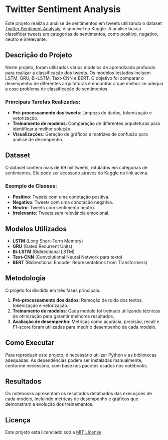 # Twitter Sentiment Analysis

Este projeto realiza a análise de sentimentos em tweets utilizando o dataset [Twitter Sentiment Analysis](https://www.kaggle.com/), disponível no Kaggle. A análise busca classificar tweets em categorias de sentimentos, como positivo, negativo, neutro e irrelevante.

## Descrição do Projeto

Neste projeto, foram utilizados vários modelos de aprendizado profundo para realizar a classificação dos tweets. Os modelos testados incluem LSTM, GRU, Bi-LSTM, Text-CNN e BERT. O objetivo foi comparar o desempenho de diferentes arquiteturas e encontrar a que melhor se adequa a esse problema de classificação de sentimentos.

### Principais Tarefas Realizadas:
- **Pré-processamento dos tweets**: Limpeza de dados, tokenização e vetorização.
- **Treinamento de modelos**: Comparação de diferentes arquiteturas para identificar a melhor solução.
- **Visualizações**: Geração de gráficos e matrizes de confusão para análise de desempenho.

## Dataset

O dataset contém mais de 69 mil tweets, rotulados em categorias de sentimentos. Ele pode ser acessado através do Kaggle no link acima.

### Exemplo de Classes:

- **Positivo**: Tweets com uma conotação positiva.
- **Negativo**: Tweets com uma conotação negativa.
- **Neutro**: Tweets com sentimento neutro.
- **Irrelevante**: Tweets sem relevância emocional.

## Modelos Utilizados

- **LSTM** (Long Short-Term Memory)
- **GRU** (Gated Recurrent Units)
- **Bi-LSTM** (Bidirectional LSTM)
- **Text-CNN** (Convolutional Neural Network para texto)
- **BERT** (Bidirectional Encoder Representations from Transformers)

## Metodologia

O projeto foi dividido em três fases principais:

1. **Pré-processamento dos dados**: Remoção de ruído dos textos, tokenização e vetorização.
2. **Treinamento de modelos**: Cada modelo foi treinado utilizando técnicas de otimização para garantir melhores resultados.
3. **Avaliação de desempenho**: Métricas como acurácia, precisão, recall e F1-score foram utilizadas para medir o desempenho de cada modelo.

## Como Executar

Para reproduzir este projeto, é necessário utilizar Python e as bibliotecas adequadas. As dependências podem ser instaladas manualmente, conforme necessário, com base nos pacotes usados nos notebooks.

## Resultados

Os notebooks apresentam os resultados detalhados das execuções de cada modelo, incluindo métricas de desempenho e gráficos que demonstram a evolução dos treinamentos.

## Licença

Este projeto está licenciado sob a [MIT License](LICENSE).
